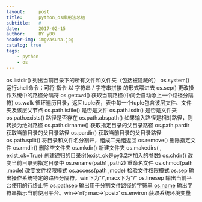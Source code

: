 ```yaml
---
layout:     post
title:      python_os库用法总结
subtitle:   #
date:       2017-02-15
author:     BY y00
header-img: img/asuna.jpg
catalog: true
tags:
    - python 
    - os
---
```


<tbody>
<tr>
<td>os.listdir()</td>
<td>列出当前目录下的所有文件和文件夹（包括被隐藏的）</td>
</tr>
<tr>
<td>os.system()</td>
<td>运行shell命令；可将 指令 以 字符串 / 字符串拼接 的形式喂进去</td>
</tr>
<tr>
<td>os.sep()</td>
<td>更改操作系统中的路径分隔符</td>
</tr>
<tr>
<td>os.getcwd()</td>
<td>获取当前路径(中间会自动添上一个路径分隔符)</td>
</tr>
<tr>
<td>os.walk</td>
<td>循环遍历目录，返回tuple表，表中每一个tuple包含该层文件、文件夹及该层父节点</td>
</tr>
<tr>
<td>os.path.isfile()</td>
<td>是否是文件</td>
</tr>
<tr>
<td>os.path.isdir()</td>
<td>是否是文件夹</td>
</tr>
<tr>
<td>os.path.exists()</td>
<td>路径是否存在</td>
</tr>
<tr>
<td>os.path.abspath()</td>
<td>如果输入路径是相对路径，则转换为绝对路径</td>
</tr>
<tr>
<td>os.path.dirname()</td>
<td>获取指定目录的父目录路径</td>
</tr>
<tr>
<td>os.path.pardir</td>
<td>获取当前目录的父目录路径</td>
</tr>
<tr>
<td>os.pardir()</td>
<td>获取当前目录的父目录路径</td>
</tr>
<tr>
<td>os.path.split()</td>
<td>将目录和文件名分割开，组成二元组返回</td>
</tr>
<tr>
<td>os.remove()</td>
<td>删除指定文件</td>
</tr>
<tr>
<td>os.rmdir()</td>
<td>删除空文件夹</td>
</tr>
<tr>
<td>os.mkdir()</td>
<td>新建文件夹</td>
</tr>
<tr>
<td>os.makedirs( , exist_ok=True)</td>
<td>创建递归的目录树(exist_ok是py3.2才加入的参数)</td>
</tr>
<tr>
<td>os.chdir()</td>
<td>改变当前目录到指定目录中</td>
</tr>
<tr>
<td>os.rename(path1 ,path2)</td>
<td>重命名文件</td>
</tr>
<tr>
<td>os.chmod(path ,mode)</td>
<td>改变文件权限模式</td>
</tr>
<tr>
<td>os.access(path ,mode)</td>
<td>检验文件权限模式</td>
</tr>
<tr>
<td>os.sep</td>
<td>输出操作系统特定的路径分隔符。win下为"\",macx下为"/"</td>
</tr>
<tr>
<td>os.linesep</td>
<td>输出当前平台使用的行终止符</td>
</tr>
<tr>
<td>os.pathsep</td>
<td>输出用于分割文件路径的字符串</td>
</tr>
<tr>
<td><a href="http://os.name" rel="nofollow" data-token="cd3a173c3dbf84d87c7f667acaaaf522">os.name</a></td>
<td>输出字符串指示当前使用平台。win-&gt;‘nt’; mac-&gt;‘posix’</td>
</tr>
<tr>
<td>os.environ</td>
<td>获取系统环境变量</td>
</tr>
</tbody>
